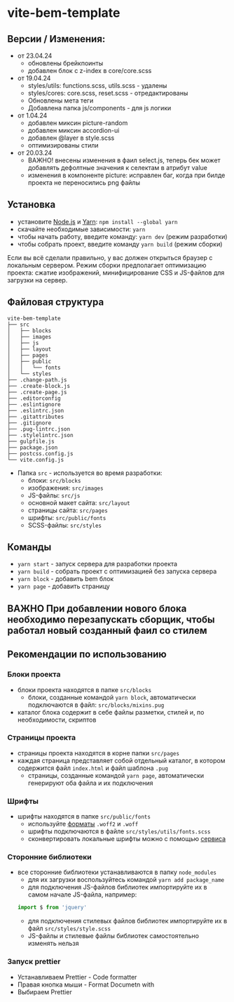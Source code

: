 # vite-bem-template

## Версии / Изменения:
* от 23.04.24
  * обновлены брейкпоинты
  * добавлен блок с z-index в core/core.scss
* от 19.04.24
  * styles/utils: functions.scss, utils.scss - удалены
  * styles/cores: core.scss, reset.scss - отредактированы
  * Обновлены мета теги
  * Добавлена папка js/components - для js логики
* от 1.04.24
  * добавлен миксин picture-random
  * добавлен миксин accordion-ui
  * добавлен @layer в style.scss
  * оптимизированы стили 
* от 20.03.24
  * ВАЖНО! внесены изменения в фаил select.js, теперь бек может добавлять дефолтные значения к селектам в атрибут value
  * изменения в компоненте picture: исправлен баг, когда при билде проекта не переносились png файлы


## Установка
* установите [Node.js](https://nodejs.org/en/) и [Yarn](https://yarnpkg.com/en/docs/install): ```npm install --global yarn```
* скачайте необходимые зависимости: ```yarn```
* чтобы начать работу, введите команду: ```yarn dev``` (режим разработки)
* чтобы собрать проект, введите команду ```yarn build``` (режим сборки)

Если вы всё сделали правильно, у вас должен открыться браузер с локальным сервером.
Режим сборки предполагает оптимизацию проекта: сжатие изображений, минифицирование CSS и JS-файлов для загрузки на сервер.



## Файловая структура

```
vite-bem-template
├── src
│   ├── blocks
│   ├── images
│   ├── js
│   ├── layout
│   ├── pages
│   ├── public
│   │   └── fonts
│   └── styles
├── .change-path.js
├── .create-block.js
├── .create-page.js
├── .editorconfig
├── .eslintignore
├── .eslintrc.json
├── .gitattributes
├── .gitignore
├── .pug-lintrc.json
├── .stylelintrc.json
├── gulpfile.js
├── package.json
├── postcss.config.js
└── vite.config.js
```

* Папка ```src``` - используется во время разработки:
    * блоки: ```src/blocks```
    * изображения: ```src/images```
    * JS-файлы: ```src/js```
    * основной макет сайта: ```src/layout```
    * страницы сайта: ```src/pages```
    * шрифты: ```src/public/fonts```
    * SCSS-файлы: ```src/styles```

## Команды
* ```yarn start``` - запуск сервера для разработки проекта
* ```yarn build``` - собрать проект с оптимизацией без запуска сервера
* ```yarn block``` - добавить bem блок
* ```yarn page``` - добавить страницу

## ВАЖНО При добавлении нового блока необходимо перезапускать сборщик, чтобы работал новый созданный фаил со стилем  


## Рекомендации по использованию
### Блоки проекта
* блоки проекта находятся в папке ```src/blocks```
  * блоки, созданные командой ```yarn block```, автоматически подключаются в файл: ```src/blocks/mixins.pug```
* каталог блока содержит в себе файлы разметки, стилей и, по необходимости, скриптов

### Страницы проекта
* страницы проекта находятся в корне папки ```src/pages```
* каждая страница представляет собой отдельный каталог, в котором содержится файл ```index.html``` и файл шаблона ```.pug```
  * страницы, созданные командой ```yarn page```, автоматически генерируют оба файла и их подключения


### Шрифты
* шрифты находятся в папке ```src/public/fonts```
    * используйте [форматы](https://caniuse.com/#search=woff) ```.woff2``` и ```.woff```
    * шрифты подключаются в файле ```src/styles/utils/fonts.scss```
    * сконвертировать локальные шрифты можно с помощью [сервиса](https://transfonter.org/)

### Сторонние библиотеки
* все сторонние библиотеки устанавливаются в папку ```node_modules```
    * для их загрузки воспользуйтеcь командой ```yarn add package_name```
    * для подключения JS-файлов библиотек импортируйте их в самом начале JS-файла, например:
    ```javascript
    import $ from 'jquery'
    ```
    * для подключения стилевых файлов библиотек импортируйте их в файл ```src/styles/style.scss```
    * JS-файлы и стилевые файлы библиотек самостоятельно изменять нельзя

### Запуск prettier 
* Устанавливаем Prettier - Code formatter
* Правая кнопка мыши - Format Documetn with
* Выбираем Prettier